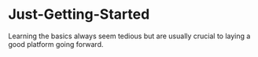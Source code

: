 # Just-Getting-Started
Learning the basics always seem tedious but are usually crucial to laying a good platform going forward.
